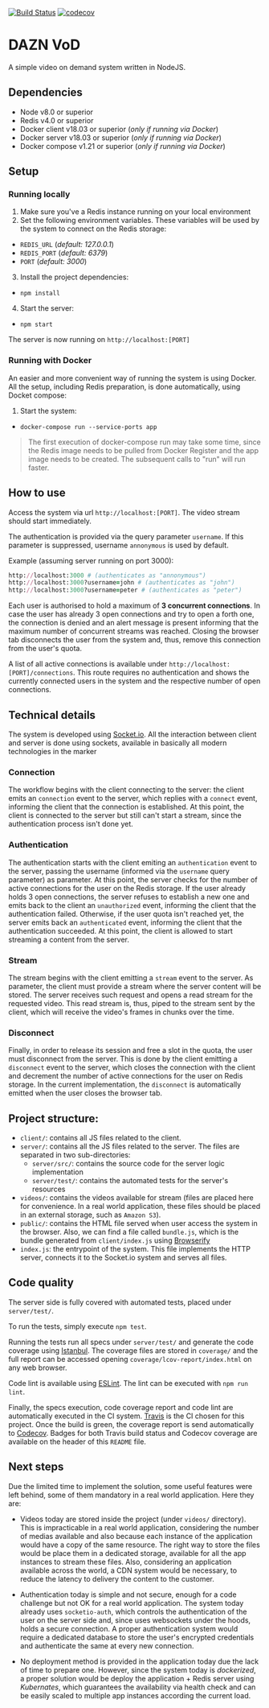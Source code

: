 [![Build Status](https://travis-ci.org/mauricioklein/dazn-vod.svg?branch=master)](https://travis-ci.org/mauricioklein/dazn-vod)
[![codecov](https://codecov.io/gh/mauricioklein/dazn-vod/branch/master/graph/badge.svg)](https://codecov.io/gh/mauricioklein/dazn-vod)

# DAZN VoD

A simple video on demand system written in NodeJS.

## Dependencies

- Node v8.0 or superior
- Redis v4.0 or superior
- Docker client v18.03 or superior (_only if running via Docker_)
- Docker server v18.03 or superior (_only if running via Docker_)
- Docker compose v1.21 or superior (_only if running via Docker_)

## Setup

### Running locally

1. Make sure you've a Redis instance running on your local environment
2. Set the following environment variables. These variables will be used by the system to connect on the Redis storage:
  - `REDIS_URL` (_default: 127.0.0.1_)
  - `REDIS_PORT` (_default: 6379_)
  - `PORT` (_default: 3000_)
3. Install the project dependencies:
  - `npm install`
4. Start the server:
  - `npm start`

The server is now running on `http://localhost:[PORT]`

### Running with Docker

An easier and more convenient way of running the system is using Docker. All the setup, including Redis preparation, is done automatically, using Docket compose:

1. Start the system:
  - `docker-compose run --service-ports app`

> The first execution of docker-compose run may take some time, since the Redis image needs to be pulled from Docker Register and the app image needs to be created. The subsequent calls to "run" will run faster.

## How to use

Access the system via url `http://localhost:[PORT]`. The video stream should start immediately.

The authentication is provided via the query parameter `username`. If this parameter is suppressed, username `annonymous` is used by default.

Example (assuming server running on port 3000):

```ruby
http://localhost:3000 # (authenticates as "annonymous")
http://localhost:3000?username=john # (authenticates as "john")
http://localhost:3000?username=peter # (authenticates as "peter")
```

Each user is authorised to hold a maximum of **3 concurrent connections**. In case the user has already 3 open connections and try to open a forth one, the connection is denied and an alert message is present informing that the maximum number of concurrent streams was reached. Closing the browser tab disconnects the user from the system and, thus, remove this connection from the user's quota.

A list of all active connections is available under `http://localhost:[PORT]/connections`. This route requires no authentication and shows the currently connected users in the system and the respective number of open connections.

## Technical details

The system is developed using [Socket.io](https://socket.io/). All the interaction between client and server is done using sockets, available in basically all modern technologies in the marker

### Connection

The workflow begins with the client connecting to the server: the client emits an `connection` event to the server, which replies with a `connect` event, informing the client that the connection is established. At this point, the client is connected to the server but still can't start a stream, since the authentication process isn't done yet.

### Authentication

The authentication starts with the client emiting an `authentication` event to the server, passing the username (informed via the `username` query parameter) as parameter. At this point, the server checks for the number of active connections for the user on the Redis storage. If the user already holds 3 open connections, the server refuses to establish a new one and emits back to the client an `unauthorized` event, informing the client that the authentication failed. Otherwise, if the user quota isn't reached yet, the server emits back an `authenticated` event, informing the client that the authentication succeeded. At this point, the client is allowed to start streaming a content from the server.

### Stream

The stream begins with the client emitting a `stream` event to the server. As parameter, the client must provide a stream where the server content will be stored. The server receives such request and opens a read stream for the requested video. This read stream is, thus, piped to the stream sent by the client, which will receive the video's frames in chunks over the time.

### Disconnect

Finally, in order to release its session and free a slot in the quota, the user must disconnect from the server. This is done by the client emitting a `disconnect` event to the server, which closes the connection with the client and decrement the number of active connections for the user on Redis storage. In the current implementation, the `disconnect` is automatically emitted when the user closes the browser tab.

## Project structure:

- `client/`: contains all JS files related to the client.
- `server/`: contains all the JS files related to the server. The files are separated in two sub-directories:
  - `server/src/`: contains the source code for the server logic implementation
  - `server/test/`: contains the automated tests for the server's resources
- `videos/`: contains the videos available for stream (files are placed here for convenience. In a real world application, these files should be placed in an external storage, such as `Amazon S3`).
- `public/`: contains the HTML file served when user access the system in the browser. Also, we can find a file called `bundle.js`, which is the bundle generated from `client/index.js` using [Browserify](http://browserify.org/)
- `index.js`: the entrypoint of the system. This file implements the HTTP server, connects it to the Socket.io system and serves all files.

## Code quality

The server side is fully covered with automated tests, placed under `server/test/`.

To run the tests, simply execute `npm test`.

Running the tests run all specs under `server/test/` and generate the code coverage using [Istanbul](https://istanbul.js.org/). The coverage files are stored in `coverage/` and the full report can be accessed opening `coverage/lcov-report/index.html` on any web browser.

Code lint is available using [ESLint](https://eslint.org/). The lint can be executed with `npm run lint`.

Finally, the specs execution, code coverage report and code lint are automatically executed in the CI system. [Travis](https://travis-ci.org/mauricioklein/dazn-vod) is the CI chosen for this project. Once the build is green, the coverage report is send automatically to [Codecov](https://codecov.io/gh/mauricioklein/dazn-vod). Badges for both Travis build status and Codecov coverage are available on the header of this `README` file.

## Next steps

Due the limited time to implement the solution, some useful features were left behind, some of them mandatory in a real world application. Here they are:

- Videos today are stored inside the project (under `videos/` directory). This is impracticable in a real world application, considering the number of medias available and also because each instance of the application would have a copy of the same resource. The right way to store the files would be place them in a dedicated storage, available for all the app instances to stream these files. Also, considering an application available across the world, a CDN system would be necessary, to reduce the latency to delivery the content to the customer.

- Authentication today is simple and not secure, enough for a code challenge but not OK for a real world application. The system today already uses `socketio-auth`, which controls the authentication of the user on the server side and, since uses websockets under the hoods, holds a secure connection. A proper authentication system would require a dedicated database to store the user's encrypted credentials and authenticate the same at every new connection.

- No deployment method is provided in the application today due the lack of time to prepare one. However, since the system today is _dockerized_, a proper solution would be deploy the application + Redis server using _Kubernates_, which guarantees the availability via health check and can be easily scaled to multiple app instances according the current load.
